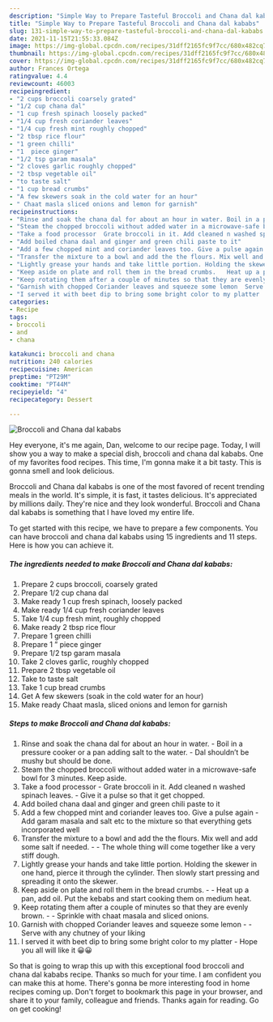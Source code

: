 ```yaml
---
description: "Simple Way to Prepare Tasteful Broccoli and Chana dal kababs"
title: "Simple Way to Prepare Tasteful Broccoli and Chana dal kababs"
slug: 131-simple-way-to-prepare-tasteful-broccoli-and-chana-dal-kababs
date: 2021-11-15T21:55:33.084Z
image: https://img-global.cpcdn.com/recipes/31dff2165fc9f7cc/680x482cq70/broccoli-and-chana-dal-kababs-recipe-main-photo.jpg
thumbnail: https://img-global.cpcdn.com/recipes/31dff2165fc9f7cc/680x482cq70/broccoli-and-chana-dal-kababs-recipe-main-photo.jpg
cover: https://img-global.cpcdn.com/recipes/31dff2165fc9f7cc/680x482cq70/broccoli-and-chana-dal-kababs-recipe-main-photo.jpg
author: Frances Ortega
ratingvalue: 4.4
reviewcount: 46003
recipeingredient:
- "2 cups broccoli coarsely grated"
- "1/2 cup chana dal"
- "1 cup fresh spinach loosely packed"
- "1/4 cup fresh coriander leaves"
- "1/4 cup fresh mint roughly chopped"
- "2 tbsp rice flour"
- "1 green chilli"
- "1  piece ginger"
- "1/2 tsp garam masala"
- "2 cloves garlic roughly chopped"
- "2 tbsp vegetable oil"
- "to taste salt"
- "1 cup bread crumbs"
- "A few skewers soak in the cold water for an hour"
- " Chaat masla sliced onions and lemon for garnish"
recipeinstructions:
- "Rinse and soak the chana dal for about an hour in water. Boil in a pressure cooker or a pan adding salt to the water.  Dal shouldn’t be mushy but should be done."
- "Steam the chopped broccoli without added water in a microwave-safe bowl for 3 minutes. Keep aside."
- "Take a food processor  Grate broccoli in it. Add cleaned n washed spinach leaves.  Give it a pulse so that it get chopped."
- "Add boiled chana daal and ginger and green chili paste to it"
- "Add a few chopped mint and coriander leaves too. Give a pulse again Add garam masala and salt etc to the mixture so that everything gets incorporated well"
- "Transfer the mixture to a bowl and add the the flours. Mix well and add some salt if needed.   The whole thing will come together like a very stiff dough."
- "Lightly grease your hands and take little portion. Holding the skewer in one hand, pierce it through the cylinder. Then slowly start pressing and spreading it onto the skewer."
- "Keep aside on plate and roll them in the bread crumbs.   Heat up a pan, add oil. Put the kebabs and start cooking them on medium heat."
- "Keep rotating them after a couple of minutes so that they are evenly brown.   Sprinkle with chaat masala and sliced onions."
- "Garnish with chopped Coriander leaves and squeeze some lemon  Serve with any chutney of your liking"
- "I served it with beet dip to bring some bright color to my platter  Hope you all will like it 😀😀"
categories:
- Recipe
tags:
- broccoli
- and
- chana

katakunci: broccoli and chana 
nutrition: 240 calories
recipecuisine: American
preptime: "PT29M"
cooktime: "PT44M"
recipeyield: "4"
recipecategory: Dessert

---
```



![Broccoli and Chana dal kababs](https://img-global.cpcdn.com/recipes/31dff2165fc9f7cc/680x482cq70/broccoli-and-chana-dal-kababs-recipe-main-photo.jpg)

Hey everyone, it's me again, Dan, welcome to our recipe page. Today, I will show you a way to make a special dish, broccoli and chana dal kababs. One of my favorites food recipes. This time, I'm gonna make it a bit tasty. This is gonna smell and look delicious.



Broccoli and Chana dal kababs is one of the most favored of recent trending meals in the world. It's simple, it is fast, it tastes delicious. It's appreciated by millions daily. They're nice and they look wonderful. Broccoli and Chana dal kababs is something that I have loved my entire life.


To get started with this recipe, we have to prepare a few components. You can have broccoli and chana dal kababs using 15 ingredients and 11 steps. Here is how you can achieve it.

<!--inarticleads1-->

##### The ingredients needed to make Broccoli and Chana dal kababs:

1. Prepare 2 cups broccoli, coarsely grated
1. Prepare 1/2 cup chana dal
1. Make ready 1 cup fresh spinach, loosely packed
1. Make ready 1/4 cup fresh coriander leaves
1. Take 1/4 cup fresh mint, roughly chopped
1. Make ready 2 tbsp rice flour
1. Prepare 1 green chilli
1. Prepare 1 ” piece ginger
1. Prepare 1/2 tsp garam masala
1. Take 2 cloves garlic, roughly chopped
1. Prepare 2 tbsp vegetable oil
1. Take to taste salt
1. Take 1 cup bread crumbs
1. Get A few skewers (soak in the cold water for an hour)
1. Make ready  Chaat masla, sliced onions and lemon for garnish




<!--inarticleads2-->

##### Steps to make Broccoli and Chana dal kababs:

1. Rinse and soak the chana dal for about an hour in water. - Boil in a pressure cooker or a pan adding salt to the water.  - Dal shouldn’t be mushy but should be done.
1. Steam the chopped broccoli without added water in a microwave-safe bowl for 3 minutes. Keep aside.
1. Take a food processor  - Grate broccoli in it. Add cleaned n washed spinach leaves.  - Give it a pulse so that it get chopped.
1. Add boiled chana daal and ginger and green chili paste to it
1. Add a few chopped mint and coriander leaves too. Give a pulse again - Add garam masala and salt etc to the mixture so that everything gets incorporated well
1. Transfer the mixture to a bowl and add the the flours. Mix well and add some salt if needed.  -  - The whole thing will come together like a very stiff dough.
1. Lightly grease your hands and take little portion. Holding the skewer in one hand, pierce it through the cylinder. Then slowly start pressing and spreading it onto the skewer.
1. Keep aside on plate and roll them in the bread crumbs.  -  - Heat up a pan, add oil. Put the kebabs and start cooking them on medium heat.
1. Keep rotating them after a couple of minutes so that they are evenly brown.  -  - Sprinkle with chaat masala and sliced onions.
1. Garnish with chopped Coriander leaves and squeeze some lemon -  - Serve with any chutney of your liking
1. I served it with beet dip to bring some bright color to my platter  - Hope you all will like it 😀😀




So that is going to wrap this up with this exceptional food broccoli and chana dal kababs recipe. Thanks so much for your time. I am confident you can make this at home. There's gonna be more interesting food in home recipes coming up. Don't forget to bookmark this page in your browser, and share it to your family, colleague and friends. Thanks again for reading. Go on get cooking!
